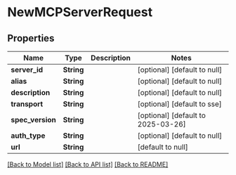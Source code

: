 # NewMCPServerRequest
## Properties

| Name | Type | Description | Notes |
|------------ | ------------- | ------------- | -------------|
| **server\_id** | **String** |  | [optional] [default to null] |
| **alias** | **String** |  | [optional] [default to null] |
| **description** | **String** |  | [optional] [default to null] |
| **transport** | **String** |  | [optional] [default to sse] |
| **spec\_version** | **String** |  | [optional] [default to 2025-03-26] |
| **auth\_type** | **String** |  | [optional] [default to null] |
| **url** | **String** |  | [default to null] |

[[Back to Model list]](../README.md#documentation-for-models) [[Back to API list]](../README.md#documentation-for-api-endpoints) [[Back to README]](../README.md)

